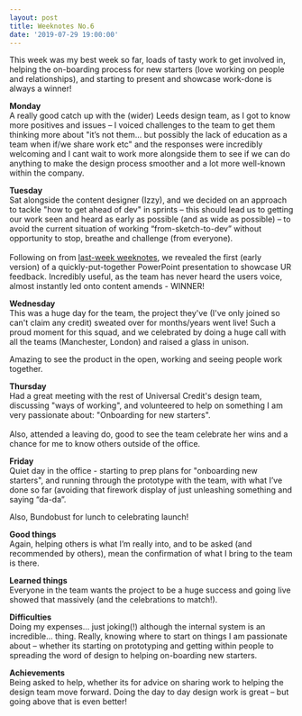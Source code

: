 ```yaml
---
layout: post
title: Weeknotes No.6
date: '2019-07-29 19:00:00'
---
```

This week was my best week so far, loads of tasty work to get involved in, helping the on-boarding process for new starters (love working on people and relationships), and starting to present and showcase work-done is always a winner!

<strong>Monday</strong><br>
A really good catch up with the (wider) Leeds design team, as I got to know more positives and issues – I voiced challenges to the team to get them thinking more about "it’s not them... but possibly the lack of education as a team when if/we share work etc" and the responses were incredibly welcoming and I cant wait to work more alongside them to see if we can do anything to make the design process smoother and a lot more well-known within the company.

<strong>Tuesday</strong><br>
Sat alongside the content designer (Izzy), and we decided on an approach to tackle "how to get ahead of dev" in sprints – this should lead us to getting our work seen and heard as early as possible (and as wide as possible) – to avoid the current situation of working “from-sketch-to-dev” without opportunity to stop, breathe and challenge (from everyone).<br><br>
Following on from <a href="/2019/07/23/weeknotes-no5.html" title="previous weeknotes no5">last-week weeknotes</a>, we revealed the first (early version) of a quickly-put-together PowerPoint presentation to showcase UR feedback. Incredibly useful, as the team has never heard the users voice, almost instantly led onto content amends - WINNER!

<strong>Wednesday</strong><br>
This was a huge day for the team, the project they've (I've only joined so can't claim any credit) sweated over for months/years went live! Such a proud moment for this squad, and we celebrated by doing a huge call with all the teams (Manchester, London) and raised a glass in unison.

Amazing to see the product in the open, working and seeing people work together.

<strong>Thursday</strong><br>
Had a great meeting with the rest of Universal Credit's design team, discussing "ways of working", and volunteered to help on something I am very passionate about: "Onboarding for new starters".
<br><br>
Also, attended a leaving do, good to see the team celebrate her wins and a chance for me to know others outside of the office.

<strong>Friday</strong><br>
Quiet day in the office - starting to prep plans for "onboarding new starters", and running through the prototype with the team, with what I’ve done so far (avoiding that firework display of just unleashing something and saying “da-da”.

Also, Bundobust for lunch to celebrating launch!

<strong>Good things</strong><br>
Again, helping others is what I’m really into, and to be asked (and recommended by others), mean the confirmation of what I bring to the team is there.

<strong>Learned things</strong><br>
Everyone in the team wants the project to be a huge success and going live showed that massively (and the celebrations to match!).

<strong>Difficulties</strong><br>
Doing my expenses... just joking(!) although the internal system is an incredible... thing. Really, knowing where to start on things I am passionate about – whether its starting on prototyping and getting within people to spreading the word of design to helping on-boarding new starters.

<strong>Achievements</strong><br>
Being asked to help, whether its for advice on sharing work to helping the design team move forward. Doing the day to day design work is great – but going above that is even better!
